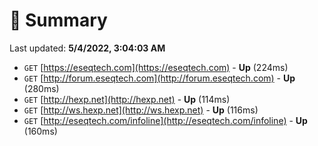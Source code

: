 # 📖 Summary
Last updated: **5/4/2022, 3:04:03 AM**

- `GET` [https://eseqtech.com](https://eseqtech.com) - **Up** (224ms)
- `GET` [http://forum.eseqtech.com](http://forum.eseqtech.com) - **Up** (280ms)
- `GET` [http://hexp.net](http://hexp.net) - **Up** (114ms)
- `GET` [http://ws.hexp.net](http://ws.hexp.net) - **Up** (116ms)
- `GET` [http://eseqtech.com/infoline](http://eseqtech.com/infoline) - **Up** (160ms)
